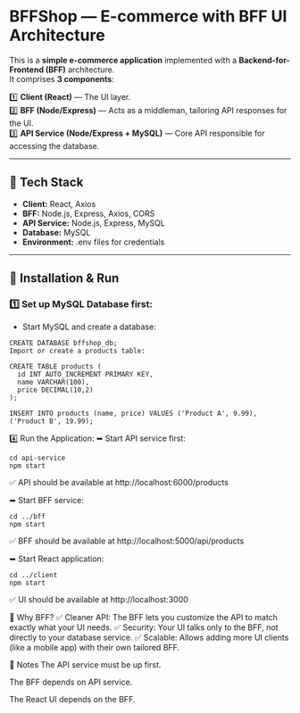 # BFFShop — E-commerce with BFF UI Architecture

This is a **simple e-commerce application** implemented with a **Backend-for-Frontend (BFF)** architecture.  
It comprises **3 components**:

1️⃣ **Client (React)** — The UI layer.  
2️⃣ **BFF (Node/Express)** — Acts as a middleman, tailoring API responses for the UI.  
3️⃣ **API Service (Node/Express + MySQL)** — Core API responsible for accessing the database.

---

## 🔹 Tech Stack

- **Client:** React, Axios
- **BFF:** Node.js, Express, Axios, CORS
- **API Service:** Node.js, Express, MySQL
- **Database:** MySQL
- **Environment:** .env files for credentials

---

## 🔹 Installation & Run

### 1️⃣ Set up MySQL Database first:

- Start MySQL and create a database:
```
CREATE DATABASE bffshop_db;
Import or create a products table:
```
```
CREATE TABLE products (
  id INT AUTO_INCREMENT PRIMARY KEY,
  name VARCHAR(100),
  price DECIMAL(10,2)
);

INSERT INTO products (name, price) VALUES ('Product A', 9.99), ('Product B', 19.99);
```

4️⃣ Run the Application:
➥ Start API service first:
```
cd api-service
npm start
```
✅ API should be available at http://localhost:6000/products

➥ Start BFF service:
```
cd ../bff
npm start
```
✅ BFF should be available at http://localhost:5000/api/products

➥ Start React application:
```
cd ../client
npm start
```
✅ UI should be available at http://localhost:3000

🔹 Why BFF?
✅ Cleaner API: The BFF lets you customize the API to match exactly what your UI needs.
✅ Security: Your UI talks only to the BFF, not directly to your database service.
✅ Scalable: Allows adding more UI clients (like a mobile app) with their own tailored BFF.

🔹 Notes
The API service must be up first.

The BFF depends on API service.

The React UI depends on the BFF.

